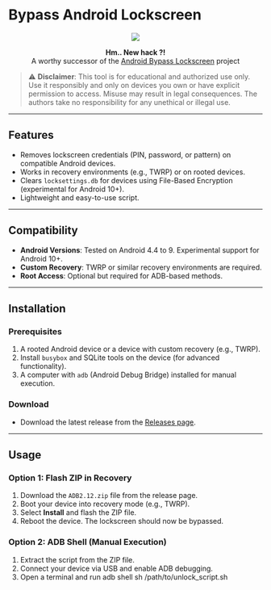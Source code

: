 # Bypass Android Lockscreen

<p align="center">
<img src="https://img.icons8.com/windows/96/000000/security-document.png">
</p>

<p align="center">
<b>Hm.. New hack ?!</b>
<br>
A worthy successor of the <a href="https://github.com/tegal1337/CiLocks">Android Bypass Lockscreen</a> project
</p>


>⚠️ **Disclaimer**: This tool is for educational and authorized use only. Use it responsibly and only on devices you own or have explicit permission to access. Misuse may result in legal consequences. The authors take no responsibility for any unethical or illegal use.

---

## Features
- Removes lockscreen credentials (PIN, password, or pattern) on compatible Android devices.
- Works in recovery environments (e.g., TWRP) or on rooted devices.
- Clears `locksettings.db` for devices using File-Based Encryption (experimental for Android 10+).
- Lightweight and easy-to-use script.

---

## Compatibility
- **Android Versions**: Tested on Android 4.4 to 9. Experimental support for Android 10+.
- **Custom Recovery**: TWRP or similar recovery environments are required.
- **Root Access**: Optional but required for ADB-based methods.

---

## Installation

### Prerequisites
1. A rooted Android device or a device with custom recovery (e.g., TWRP).
2. Install `busybox` and SQLite tools on the device (for advanced functionality).
3. A computer with `adb` (Android Debug Bridge) installed for manual execution.

### Download
- Download the latest release from the [Releases page](https://github.com/TomHorvathCZ/ABL/releases).

---

## Usage

### Option 1: Flash ZIP in Recovery
1. Download the `ADB2.12.zip` file from the release page.
2. Boot your device into recovery mode (e.g., TWRP).
3. Select **Install** and flash the ZIP file.
4. Reboot the device. The lockscreen should now be bypassed.

### Option 2: ADB Shell (Manual Execution)
1. Extract the script from the ZIP file.
2. Connect your device via USB and enable ADB debugging.
3. Open a terminal and run
   adb shell sh /path/to/unlock_script.sh
